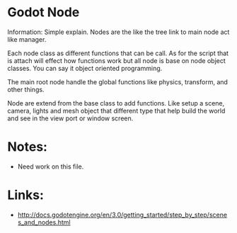 # Godot Node

Information: Simple explain. Nodes are the like the tree link to main node act like manager.

   Each node class as different functions that can be call. As for the script that is attach will effect how functions work but all node is base on node object classes. You can say it object oriented programming.

The main root node handle the global functions like physics, transform, and other things.

Node are extend from the base class to add functions. Like setup a scene, camera, lights and mesh object that different type that help build the world and see in the view port or window screen.

# Notes:
 * Need work on this file.

# Links:
 * http://docs.godotengine.org/en/3.0/getting_started/step_by_step/scenes_and_nodes.html